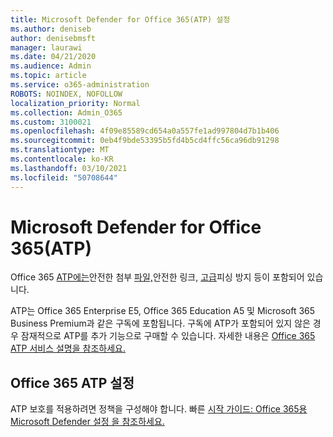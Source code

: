 ```yaml
---
title: Microsoft Defender for Office 365(ATP) 설정
ms.author: deniseb
author: denisebmsft
manager: laurawi
ms.date: 04/21/2020
ms.audience: Admin
ms.topic: article
ms.service: o365-administration
ROBOTS: NOINDEX, NOFOLLOW
localization_priority: Normal
ms.collection: Admin_O365
ms.custom: 3100021
ms.openlocfilehash: 4f09e85589cd654a0a557fe1ad997804d7b1b406
ms.sourcegitcommit: 0eb4f9bde53395b5fd4b5cd4ffc56ca96db91298
ms.translationtype: MT
ms.contentlocale: ko-KR
ms.lasthandoff: 03/10/2021
ms.locfileid: "50708644"
---
```

# <a name="microsoft-defender-for-office-365-atp"></a>Microsoft Defender for Office 365(ATP)

Office 365 [ATP에는](https://docs.microsoft.com/microsoft-365/security/office-365-security/atp-safe-attachments)안전한 첨부 [파일,](https://docs.microsoft.com/microsoft-365/security/office-365-security/atp-safe-links)안전한 링크, [고급](https://docs.microsoft.com/microsoft-365/security/office-365-security/atp-anti-phishing)피싱 방지 등이 포함되어 있습니다. 

ATP는 Office 365 Enterprise E5, Office 365 Education A5 및 Microsoft 365 Business Premium과 같은 구독에 포함됩니다. 구독에 ATP가 포함되어 있지 않은 경우 잠재적으로 ATP를 추가 기능으로 구매할 수 있습니다. 자세한 내용은 [Office 365 ATP 서비스 설명을 참조하세요.](https://docs.microsoft.com/office365/servicedescriptions/office-365-advanced-threat-protection-service-description)

## <a name="set-up-office-365-atp"></a>Office 365 ATP 설정

ATP 보호를 적용하려면 정책을 구성해야 합니다. 빠른 [시작 가이드: Office 365용 Microsoft Defender 설정 을 참조하세요.](https://docs.microsoft.com/microsoft-365/security/office-365-security/office-365-atp)

